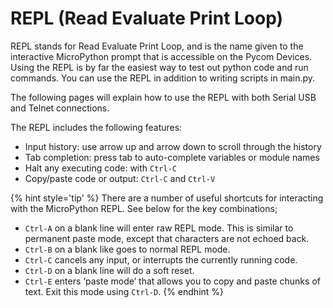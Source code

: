 # REPL (Read Evaluate Print Loop)

REPL stands for Read Evaluate Print Loop, and is the name given to the interactive MicroPython prompt that is accessible on the Pycom Devices. Using the REPL is by far the easiest way to test out python code and run commands. You can use the REPL in addition to writing scripts in main.py.

The following pages will explain how to use the REPL with both Serial USB and Telnet connections.

The REPL includes the following features:

- Input history: use arrow up and arrow down to scroll through the history
- Tab completion: press tab to auto-complete variables or module names
- Halt any executing code: with ``Ctrl-C``
- Copy/paste code or output: ``Ctrl-C`` and ``Ctrl-V``

{% hint style='tip' %}
There are a number of useful shortcuts for interacting with the MicroPython REPL. See below for the key combinations;

- ``Ctrl-A`` on a blank line will enter raw REPL mode. This is similar to permanent paste mode, except that characters are not echoed back.
- ``Ctrl-B`` on a blank like goes to normal REPL mode.
- ``Ctrl-C`` cancels any input, or interrupts the currently running code.
- ``Ctrl-D`` on a blank line will do a soft reset.
- ``Ctrl-E`` enters ‘paste mode’ that allows you to copy and paste chunks of text. Exit this mode using ``Ctrl-D``.
{% endhint %}
